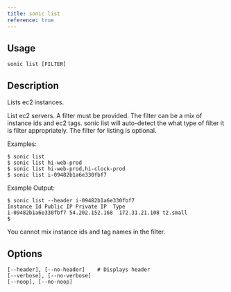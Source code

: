 ```yaml
---
title: sonic list
reference: true
---
```


## Usage

    sonic list [FILTER]

## Description

Lists ec2 instances.

List ec2 servers. A filter must be provided.  The filter can be a mix of instance ids and ec2 tags. sonic list will auto-detect the what type of filter it is filter appropriately.  The filter for listing is optional.

Examples:

    $ sonic list
    $ sonic list hi-web-prod
    $ sonic list hi-web-prod,hi-clock-prod
    $ sonic list i-09482b1a6e330fbf7

Example Output:

    $ sonic list --header i-09482b1a6e330fbf7
    Instance Id Public IP Private IP  Type
    i-09482b1a6e330fbf7 54.202.152.168  172.31.21.108 t2.small
    $

You cannot mix instance ids and tag names in the filter.


## Options

```
[--header], [--no-header]    # Displays header
[--verbose], [--no-verbose]  
[--noop], [--no-noop]        
```

